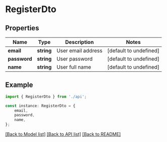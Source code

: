 # RegisterDto


## Properties

Name | Type | Description | Notes
------------ | ------------- | ------------- | -------------
**email** | **string** | User email address | [default to undefined]
**password** | **string** | User password | [default to undefined]
**name** | **string** | User full name | [default to undefined]

## Example

```typescript
import { RegisterDto } from './api';

const instance: RegisterDto = {
    email,
    password,
    name,
};
```

[[Back to Model list]](../README.md#documentation-for-models) [[Back to API list]](../README.md#documentation-for-api-endpoints) [[Back to README]](../README.md)
